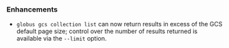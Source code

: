 ### Enhancements

* `globus gcs collection list` can now return results in excess of the GCS default
  page size; control over the number of results returned is available
  via the `--limit` option.
